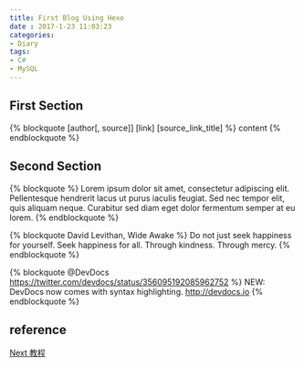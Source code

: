 ```yaml
---
title: First Blog Using Hexo   
date : 2017-1-23 11:03:23
categories:
- Diary
tags:
- C# 
- MySQL
---
```


## First Section

{% blockquote [author[, source]] [link] [source_link_title] %}
content
{% endblockquote %}


## Second Section

{% blockquote %}
Lorem ipsum dolor sit amet, consectetur adipiscing elit. Pellentesque hendrerit lacus ut purus iaculis feugiat. Sed nec tempor elit, quis aliquam neque. Curabitur sed diam eget dolor fermentum semper at eu lorem.
{% endblockquote %}



{% blockquote David Levithan, Wide Awake %}
Do not just seek happiness for yourself. Seek happiness for all. Through kindness. Through mercy.
{% endblockquote %}


{% blockquote @DevDocs https://twitter.com/devdocs/status/356095192085962752 %}
NEW: DevDocs now comes with syntax highlighting. http://devdocs.io
{% endblockquote %}


## reference 

[Next 教程](https://github.com/iissnan/hexo-theme-next)




